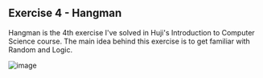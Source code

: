 ## Exercise 4 - Hangman
Hangman is the 4th exercise I've solved in Huji's Introduction to Computer Science course.
The main idea behind this exercise is to get familiar with Random and Logic.

![image](https://github.com/user-attachments/assets/53a3e40a-cc80-48b3-8b41-e3cc9d15d123)
